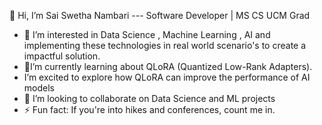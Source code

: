 👋 Hi, I’m Sai Swetha Nambari --- Software Developer | MS CS UCM Grad
- 👀 I’m interested in Data Science , Machine Learning , AI and implementing these technologies in real world scenario's to create a impactful solution.
- 🌱I’m currently learning about QLoRA (Quantized Low-Rank Adapters).
- I’m excited to explore how QLoRA can improve the performance of AI models
- 💞️ I’m looking to collaborate on Data Science and ML projects
- ⚡ Fun fact: If you're into hikes and conferences, count me in.

<!---
SwethaNam22/SwethaNam22 is a ✨ special ✨ repository because its `README.md` (this file) appears on your GitHub profile.
You can click the Preview link to take a look at your changes.
--->
